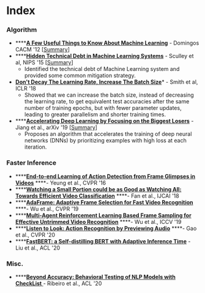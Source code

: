# Index

### Algorithm

* \*\*\*\*[**A Few Useful Things to Know About Machine Learning**](https://homes.cs.washington.edu/~pedrod/papers/cacm12.pdf) - Domingos CACM '12 \[[Summary](https://xzhu0027.gitbook.io/blog/ml-system/ml)\]
* \*\*\*\*[**Hidden Technical Debt in Machine Learning Systems**](https://papers.nips.cc/paper/5656-hidden-technical-debt-in-machine-learning-systems.pdf) - Sculley et al, NIPS '15 \[[Summary](https://xzhu0027.gitbook.io/blog/ml-system/hidden-technical-debt-in-machine-learning-systems)\]
  * Identified the technical debt of Machine Learning system and provided some common mitigation strategy.
* [**Don't Decay The Learning Rate, Increase The Batch Size**](https://openreview.net/pdf?id=B1Yy1BxCZ)\* - Smith et al, ICLR '18 
  * Showed that we can increase the batch size, instead of decreasing the learning rate, to get equivalent test accuracies after the same number of training epochs, but with fewer parameter updates, leading to greater parallelism and shorter training times.
* \*\*\*\*[**Accelerating Deep Learning by Focusing on the Biggest Losers**](https://arxiv.org/abs/1910.00762) - Jiang et al., arXiv '19 \[[Summary](https://xzhu0027.gitbook.io/blog/ml-system/accelerating-deep-learning-by-focusing-on-the-biggest-losers)\]
  * Proposes an algorithm that accelerates the training of deep neural networks \(DNNs\) by prioritizing examples with high loss at each iteration. 

### Faster Inference

* \*\*\*\*[**End-to-end Learning of Action Detection from Frame Glimpses in Videos**](https://arxiv.org/pdf/1511.06984.pdf) ****- Yeung et al., CVPR '16
* \*\*\*\*[**Watching a Small Portion could be as Good as Watching All: Towards Efficient Video Classification**](https://www.ijcai.org/Proceedings/2018/0098.pdf) ****- Fan et al., IJCAI '18
* \*\*\*\*[**AdaFrame: Adaptive Frame Selection for Fast Video Recognition**](https://arxiv.org/abs/1811.12432) ****- Wu et al., CVPR '19
* \*\*\*\*[**Multi-Agent Reinforcement Learning Based Frame Sampling for Effective Untrimmed Video Recognition**](https://arxiv.org/abs/1907.13369) ****- Wu et al., ICCV  '19
* \*\*\*\*[**Listen to Look: Action Recognition by Previewing Audio**](https://arxiv.org/abs/1912.04487) ****- Gao et al., CVPR '20
* \*\*\*\*[**FastBERT: a Self-distilling BERT with Adaptive Inference Time**](https://www.aclweb.org/anthology/2020.acl-main.537.pdf) - Liu et al., ACL '20

### Misc.

* \*\*\*\*[**Beyond Accuracy: Behavioral Testing of NLP Models with CheckList** ](https://homes.cs.washington.edu/~marcotcr/acl20_checklist.pdf)- Ribeiro et al., ACL '20

